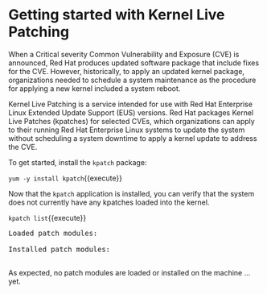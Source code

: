 # Getting started with Kernel Live Patching

When a Critical severity Common Vulnerability and Exposure (CVE) is
announced, Red Hat produces updated software package that include fixes for
the CVE.  However, historically, to apply an updated kernel package,
organizations needed to schedule a system maintenance as the procedure for
applying a new kernel included a system reboot.

Kernel Live Patching is a service intended for use with Red Hat Enterprise Linux
Extended Update Support (EUS) versions.  Red Hat packages Kernel Live Patches 
(kpatches) for selected CVEs, which organizations can apply to their running 
Red Hat Enterprise Linux systems to update the system without scheduling a 
system downtime to apply a kernel update to address the CVE.

To get started, install the `kpatch` package:

`yum -y install kpatch`{{execute}}

Now that the `kpatch` application is installed, you can verify that the
system does not currently have any kpatches loaded into the kernel.

`kpatch list`{{execute}}

<pre class=file>
Loaded patch modules:

Installed patch modules:

</pre>

As expected, no patch modules are loaded or installed on the machine ... yet.

